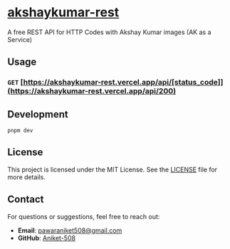# [akshaykumar-rest](https://akshaykumar-rest.vercel.app/)

A free REST API for HTTP Codes with Akshay Kumar images (AK as a Service)

## Usage

### `GET` [https://akshaykumar-rest.vercel.app/api/[status_code]](https://akshaykumar-rest.vercel.app/api/200)

## Development

```shell
pnpm dev
```

## License

This project is licensed under the MIT License. See the [LICENSE](LICENSE) file for more details.

## Contact

For questions or suggestions, feel free to reach out:

- **Email**: pawaraniket508@gmail.com
- **GitHub**: [Aniket-508](https://github.com/Aniket-508)
